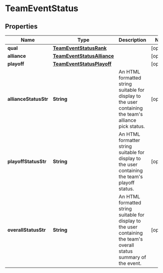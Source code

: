
# TeamEventStatus

## Properties
Name | Type | Description | Notes
------------ | ------------- | ------------- | -------------
**qual** | [**TeamEventStatusRank**](TeamEventStatusRank.md) |  |  [optional]
**alliance** | [**TeamEventStatusAlliance**](TeamEventStatusAlliance.md) |  |  [optional]
**playoff** | [**TeamEventStatusPlayoff**](TeamEventStatusPlayoff.md) |  |  [optional]
**allianceStatusStr** | **String** | An HTML formatted string suitable for display to the user containing the team&#39;s alliance pick status. |  [optional]
**playoffStatusStr** | **String** | An HTML formatter string suitable for display to the user containing the team&#39;s playoff status. |  [optional]
**overallStatusStr** | **String** | An HTML formatted string suitable for display to the user containing the team&#39;s overall status summary of the event. |  [optional]



